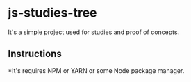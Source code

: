 # js-studies-tree
It's a simple project used for studies and proof of concepts.

## Instructions

*It's requires NPM or YARN or some Node package manager.